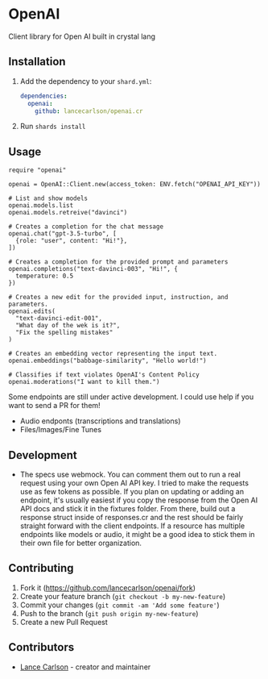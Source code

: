 # OpenAI

Client library for Open AI built in crystal lang

## Installation

1. Add the dependency to your `shard.yml`:

   ```yaml
   dependencies:
     openai:
       github: lancecarlson/openai.cr
   ```

2. Run `shards install`

## Usage

```crystal
require "openai"

openai = OpenAI::Client.new(access_token: ENV.fetch("OPENAI_API_KEY"))

# List and show models
openai.models.list
openai.models.retreive("davinci")

# Creates a completion for the chat message
openai.chat("gpt-3.5-turbo", [
  {role: "user", content: "Hi!"},
])

# Creates a completion for the provided prompt and parameters
openai.completions("text-davinci-003", "Hi!", {
  temperature: 0.5
})

# Creates a new edit for the provided input, instruction, and parameters.
openai.edits(
  "text-davinci-edit-001",
  "What day of the wek is it?",
  "Fix the spelling mistakes"
)

# Creates an embedding vector representing the input text.
openai.embeddings("babbage-similarity", "Hello world!")

# Classifies if text violates OpenAI's Content Policy
openai.moderations("I want to kill them.")
```

Some endpoints are still under active development. I could use help if you want to send a PR for them!
* Audio endponts (transcriptions and translations)
* Files/Images/Fine Tunes

## Development

* The specs use webmock. You can comment them out to run a real request using your own Open AI API key. 
I tried to make the requests use as few tokens as possible. If you plan on updating or adding an endpoint, 
it's usually easiest if you copy the response from the Open AI API docs and stick it in the fixtures folder. 
From there, build out a response struct inside of responses.cr and the rest should be fairly straight forward 
with the client endpoints. If a resource has multiple endpoints like models or audio, it might be a good idea 
to stick them in their own file for better organization.

## Contributing

1. Fork it (<https://github.com/lancecarlson/openai/fork>)
2. Create your feature branch (`git checkout -b my-new-feature`)
3. Commit your changes (`git commit -am 'Add some feature'`)
4. Push to the branch (`git push origin my-new-feature`)
5. Create a new Pull Request

## Contributors

- [Lance Carlson](https://github.com/lancecarlson) - creator and maintainer
